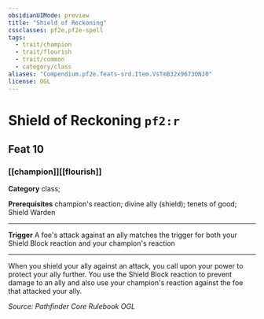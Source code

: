 ```yaml
---
obsidianUIMode: preview
title: "Shield of Reckoning"
cssclasses: pf2e,pf2e-spell
tags:
  - trait/champion
  - trait/flourish
  - trait/common
  - category/class
aliases: "Compendium.pf2e.feats-srd.Item.VsTmB32x9673ONJ0"
license: OGL
---
```

# Shield of Reckoning `pf2:r`
## Feat 10
### [[champion]][[flourish]]

**Category** class; 



**Prerequisites** champion's reaction; divine ally (shield); tenets of good; Shield Warden
* * *
**Trigger** A foe's attack against an ally matches the trigger for both your Shield Block reaction and your champion's reaction

* * *

When you shield your ally against an attack, you call upon your power to protect your ally further. You use the Shield Block reaction to prevent damage to an ally and also use your champion's reaction against the foe that attacked your ally.

*Source: Pathfinder Core Rulebook*
*OGL*